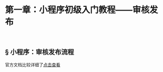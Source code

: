 # 第一章：小程序初级入门教程——审核发布 

<br>

## <a>&sect; 小程序：审核发布流程</a>
官方文档比较详细了[点击查看](https://mp.weixin.qq.com/debug/wxadoc/introduction/#代码审核与发布)  
